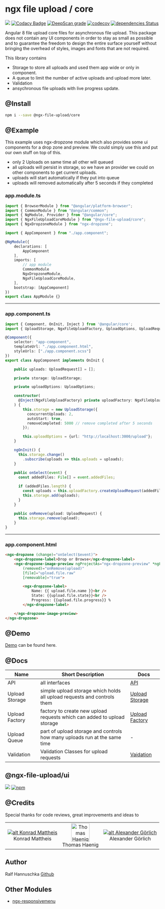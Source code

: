 # ngx file upload / core

![](https://github.com/r-hannuschka/ngx-fileupload/workflows/ngx-file-upload/core/badge.svg?branch=master)
[![Codacy Badge](https://api.codacy.com/project/badge/Grade/dc2f1a553c31471a95184d397bf72eb3)](https://www.codacy.com/app/r-hannuschka/ngx-fileupload?utm_source=github.com&amp;utm_medium=referral&amp;utm_content=r-hannuschka/ngx-fileupload&amp;utm_campaign=Badge_Grade)
[![DeepScan grade](https://deepscan.io/api/teams/6017/projects/7879/branches/86957/badge/grade.svg)](https://deepscan.io/dashboard#view=project&tid=6017&pid=7879&bid=86957)
[![codecov](https://codecov.io/gh/r-hannuschka/ngx-fileupload/branch/master/graph/badge.svg)](https://codecov.io/gh/r-hannuschka/ngx-fileupload)
[![dependencies Status](https://david-dm.org/r-hannuschka/ngx-fileupload/status.svg?path=src)](https://david-dm.org/r-hannuschka/ngx-fileupload?path=src)

Angular 8 file upload core files for asynchronous file upload. This package does not contain any UI components in order to stay as small as possible and to guarantee the freedom to design the entire surface yourself without bringing the overhead of styles, images and fonts that are not required.

This library contains

- Storage to store all uploads and used them app wide or only in component.
- A queue to limit the number of active uploads and upload more later. 
- Validation
- ansychronous file uploads with live progress update.

## @Install

```bash
npm i --save @ngx-file-upload/core
```

## @Example

This example uses ngx-dropzone module which also provides some ui components for a drop zone and preview. We could simply use this and put our own stuff on top of this.

- only 2 Uploads on same time all other will queued
- all uploads will persist in storage, so we have an provider we could on other components to get current uploads.
- uploads will start automatically if they put into queue
- uploads will removed automatically after 5 seconds if they completed

### app.module.ts

```ts
import { BrowserModule } from "@angular/platform-browser";
import { CommonModule } from "@angular/common";
import { NgModule, Provider } from "@angular/core";
import { NgxFileUploadCoreModule } from "@ngx-file-upload/core";
import { NgxDropzoneModule } from "ngx-dropzone";

import { AppComponent } from "./app.component";

@NgModule({
    declarations: [
        AppComponent
    ],
    imports: [
        // app module
        CommonModule
        NgxDropzoneModule,
        NgxFileUploadCoreModule,
    ],
    bootstrap: [AppComponent]
})
export class AppModule {}
```

---

### app.component.ts

```ts
import { Component, OnInit, Inject } from '@angular/core';
import { UploadStorage, NgxFileUploadFactory, UploadOptions, UploadRequest } from "@ngx-file-upload/core";

@Component({
    selector: "app-component",
    templateUrl: "./app.component.html",
    styleUrls: ["./app.component.scss"]
})
export class AppComponent implements OnInit {

    public uploads: UploadRequest[] = [];

    private storage: UploadStorage;

    private uploadOptions: UploadOptions;

    constructor(
      @Inject(NgxFileUploadFactory) private uploadFactory: NgxFileUploadFactory
    ) {
        this.storage = new UploadStorage({
          concurrentUploads: 2,
          autoStart: true,
          removeCompleted: 5000 // remove completed after 5 seconds
        });

        this.uploadOptions = {url: "http://localhost:3000/upload"};
    }

    ngOnInit() {
      this.storage.change()
        .subscribe(uploads => this.uploads = uploads);
    }
 
    public onSelect(event) {
      const addedFiles: File[] = event.addedFiles;

      if (addedFiles.length) {
        const uploads = this.uploadFactory.createUploadRequest(addedFiles, this.uploadOptions);
        this.storage.add(uploads);
      }
    }
     
    public onRemove(upload: UploadRequest) {
      this.storage.remove(upload);
    }
}
```

---

### app.component.html
```html
<ngx-dropzone (change)="onSelect($event)">
	<ngx-dropzone-label>Drop or Browse</ngx-dropzone-label>
	<ngx-dropzone-image-preview ngProjectAs="ngx-dropzone-preview" *ngFor="let upload of uploads"
		(removed)="onRemove(upload)" 
		[file]="upload.file.raw"
        [removable]="true">

        <ngx-dropzone-label>
            Name: {{ upload.file.name }}<br />
            State: {{upload.file.state}}<br />
            Progress: {{upload.file.progress}} %
        </ngx-dropzone-label>

    </ngx-dropzone-image-preview>
</ngx-dropzone>
```

## @Demo

[Demo](https://r-hannuschka.github.io/ngx-fileupload/#/) can be found here.

## @Docs

|Name          | Short Description                                                         | Docs                                                                                               |
|--------------|---------------------------------------------------------------------------|----------------------------------------------------------------------------------------------------|
|API| all interfaces   | [API](https://github.com/r-hannuschka/ngx-fileupload/blob/master/docs/api.md)|
|Upload Storage| simple upload storage which holds all upload requests and controls them   | [Upload Storage](https://github.com/r-hannuschka/ngx-fileupload/blob/master/docs/upload.storage.md)|
|Upload Factory| factory to create new upload requests which can added to upload storage   | [Upload Factory](https://github.com/r-hannuschka/ngx-fileupload/blob/master/docs/factory.md) | 
|Upload Queue  | part of upload storage and controls how many uploads run at the same time | - |
|Validation    | Validation Classes for upload requests                                    | [Vaidation](https://github.com/r-hannuschka/ngx-fileupload/blob/master/docs/validation.md)|

## @ngx-file-upload/ui

[![](https://github.com/r-hannuschka/ngx-fileupload/workflows/ngx-file-upload/ui/badge.svg?branch=development)](https://github.com/r-hannuschka/ngx-fileupload/tree/development/src/projects/ui) [![npm](https://img.shields.io/npm/v/@ngx-file-upload/ui.svg?maxAge=2592000?style=plastic)](https://www.npmjs.com/package/@ngx-file-upload/ui)

## @Credits

Special thanks for code reviews, great improvements and ideas to

||||  
|:-:|:-:|:-:|
|[![alt Konrad Mattheis](https://avatars2.githubusercontent.com/u/1100969?s=60&v=4)](https://github.com/konne)<br />Konrad Mattheis| [<img src="https://avatars3.githubusercontent.com/u/17725886?s=60&v=4" width=60 alt="Thomas Haenig" />](https://github.com/thomashaenig)<br />Thomas Haenig| [![alt Alexander Görlich](https://avatars0.githubusercontent.com/u/13659581?s=60&v=4)](https://github.com/AlexanderGoerlich)  <br />Alexander Görlich|

## Author

Ralf Hannuschka [Github](https://github.com/r-hannuschka)

## Other Modules

- [ngx-responsivemenu](https://github.com/r-hannuschka/ngx-responsivemenu)

